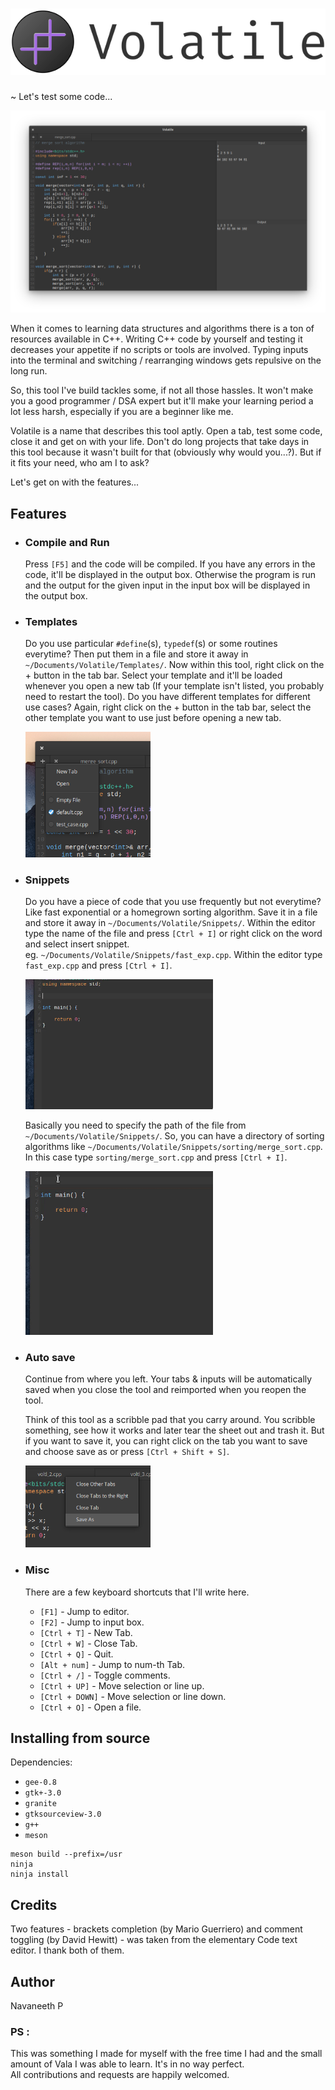 # ![Volatile](data/assets/Title.png)
~ Let's test some code...

![](data/assets/images/Screenshot.png)

When it comes to learning data structures and algorithms there is a ton of resources available in C++. Writing C++ code by yourself and testing it decreases your appetite if no scripts or tools are involved. Typing inputs into the terminal and switching / rearranging windows gets repulsive on the long run.

So, this tool I've build tackles some, if not all those hassles. It won't make you a good programmer / DSA expert but it'll make your learning period a lot less harsh, especially if you are a beginner like me.

Volatile is a name that describes this tool aptly. Open a tab, test some code, close it and get on with your life. Don't do long projects that take days in this tool because it wasn't built for that (obviously why would you...?). But if it fits your need, who am I to ask?

Let's get on with the features...

## Features
- ### Compile and Run
    Press `[F5]` and the code will be compiled. If you have any errors in the code, it'll be displayed in the output box. Otherwise the program is run and the output for the given input in the input box will be displayed in the output box.

- ### Templates
    Do you use particular `#define`(s), `typedef`(s) or some routines everytime? Then put them in a file and store it away in `~/Documents/Volatile/Templates/`. Now within this tool, right click on the + button in the tab bar. Select your template and it'll be loaded whenever you open a new tab (If your template isn't listed, you probably need to restart the tool). Do you have different templates for different use cases? Again, right click on the + button in the tab bar, select the other template you want to use just before opening a new tab.

    <img width="200" alt="Template Selector" src="data/assets/images/TemplateSelector.png">

- ### Snippets
    Do you have a piece of code that you use frequently but not everytime? Like fast exponential or a homegrown sorting algorithm. Save it in a file and store it away in `~/Documents/Volatile/Snippets/`. Within the editor type the name of the file and press `[Ctrl + I]` or right click on the word and select insert snippet.  
    eg. `~/Documents/Volatile/Snippets/fast_exp.cpp`. Within the editor type `fast_exp.cpp` and press `[Ctrl + I]`.  

    <img width="300" alt="fast_exp.cpp" src="data/assets/gifs/fast_exp.gif">

    Basically you need to specify the path of the file from `~/Documents/Volatile/Snippets/`. So, you can have a directory of sorting algorithms like `~/Documents/Volatile/Snippets/sorting/merge_sort.cpp`. In this case type `sorting/merge_sort.cpp` and press `[Ctrl + I]`.

    <img width="300" alt="merge_sort.cpp" src="data/assets/gifs/merge_sort.gif">

- ### Auto save
    Continue from where you left. Your tabs & inputs will be automatically saved when you close the tool and reimported when you reopen the tool.

    Think of this tool as a scribble pad that you carry around. You scribble something, see how it works and later tear the sheet out and trash it. But if you want to save it, you can right click on the tab you want to save and choose save as or press `[Ctrl + Shift + S]`.

    <img width="200" alt="Save As" src="data/assets/images/SaveAs.png">

- ### Misc
    There are a few keyboard shortcuts that I'll write here.

    - `[F1]` - Jump to editor.
    - `[F2]` - Jump to input box.
    - `[Ctrl + T]` - New Tab.
    - `[Ctrl + W]` - Close Tab.
    - `[Ctrl + Q]` - Quit.
    - `[Alt + num]` - Jump to num-th Tab.
    - `[Ctrl + /]` - Toggle comments.
    - `[Ctrl + UP]` - Move selection or line up.
    - `[Ctrl + DOWN]` - Move selection or line down.
    - `[Ctrl + O]` - Open a file. 

## Installing from source
Dependencies:
- `gee-0.8`
- `gtk+-3.0`
- `granite`
- `gtksourceview-3.0`
- `g++`
- `meson`

```
meson build --prefix=/usr
ninja
ninja install
```

## Credits
Two features - brackets completion (by Mario Guerriero) and comment toggling (by David Hewitt) - was taken from the elementary Code text editor. I thank both of them.

## Author
Navaneeth P

### PS :
This was something I made for myself with the free time I had and the small amount of Vala I was able to learn. It's in no way perfect.  
All contributions and requests are happily welcomed.
